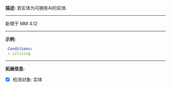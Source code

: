 **描述:** 若实体为可拥有AI的实体.

---

新增于 MM 4.12

---

**示例:**

```yaml
 Conditions:
 - isliving
```

---

**拓展信息:**

- [x] 检测对象: 实体